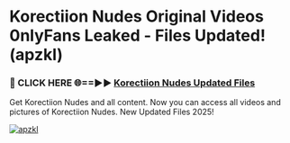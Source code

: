 # Korectiion Nudes Original Videos 0nlyFans Leaked - Files Updated! (apzkl)

<h3>🔴 CLICK HERE 🌐==►► <a href="https://tinyurl.com/4mcuefdz" rel="nofollow">Korectiion Nudes Updated Files</a></h3>

Get Korectiion Nudes and all content. Now you can access all videos and pictures of Korectiion Nudes. New Updated Files 2025!

[![apzkl](https://i.imgur.com/StAQSOY.gif)](https://tinyurl.com/4mcuefdz)
